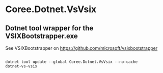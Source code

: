 # Coree.Dotnet.VsVsix

## Dotnet tool wrapper for the VSIXBootstrapper.exe

See VSIXBootstrapper on https://github.com/microsoft/vsixbootstrapper
```

dotnet tool update --global Coree.Dotnet.VsVsix --no-cache
dotnet-vs-vsix
```